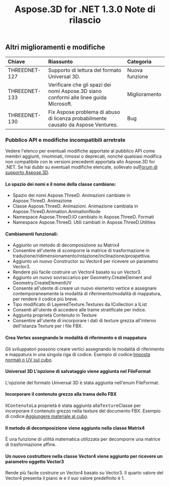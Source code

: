 ﻿---
title: Aspose.3D for .NET 1.3.0 Note di rilascio
type: docs
weight: 100
url: /it/net/aspose-3d-for-net-1-3-0-release-notes/
---
## **Altri miglioramenti e modifiche**

|**Chiave** |**Riassunto** |**Categoria** |
|:- |:- |:- |
|THREEDNET-127 |Supporto di lettura del formato Universal 3D.|Nuova funzione|
|THREEDNET-133 |Verificare che gli spazi dei nomi Aspose.3D siano conformi alle linee guida Microsoft.|Miglioramento|
|THREEDNET-130 |Fix Aspose problema di abuso di licenza probabilmente causato da Aspose Ventures.|Bug|
### **Pubblico API e modifiche incompatibili arretrate**
Vedere l'elenco per eventuali modifiche apportate al pubblico API come membri aggiunti, rinominati, rimossi o deprecati, nonché qualsiasi modifica non compatibile con le versioni precedenti apportata allo Aspose.3D for .NET. Se hai dubbi su eventuali modifiche elencate, sollevalo sul[Forum di supporto Aspose.3D](https://forum.aspose.com/c/3d/18).
#### **Lo spazio dei nomi e il nome della classe cambiano:**
- Spazio dei nomi Aspose.ThreeD. Animazioni cambiate in Aspose.ThreeD. Animazione
- Classe Aspose.ThreeD. Animazioni. Animazione cambiata in Aspose.ThreeD.Animation.AnimationNode
- Namespace Aspose.ThreeD.IO cambiato in Aspose.ThreeD. Formati
- Namespace Aspose.ThreeD. Utili cambiati in Aspose.ThreeD.Utilities
#### **Cambiamenti funzionali:**
- Aggiunto un metodo di decomposizione su Matrix4
- Consentire all'utente di scomporre la matrice di trasformazione in traduzione/ridimensionamento/rotazione/inclinazione/prospettiva.
- Aggiunto un nuovo Constructor su Vector4 per ricevere un parametro Vector3.
- Rendere più facile costruire un Vector4 basato su un Vector3.
- Aggiunto un nuovo sovraccarico per Geometry.CreateElement and Geometry.CreateElementUV
- Consente all'utente di creare un nuovo elemento vertice e assegnare contemporaneamente la modalità di riferimento/modalità di mappatura, per rendere il codice più breve.
- Tipo modificato di LayeredTexture.Textures da ICollection a IList
- Consenti all'utente di accedere alle trame stratificate per indice.
- Aggiunta proprietà Contenuto in Texture
- Consentire all'utente di incorporare i dati di texture grezza all'interno dell'istanza Texture per i file FBX.
#### **Crea Vertex assegnando le modalità di riferimento e di mappatura**
Gli sviluppatori possono creare vertici assegnando le modalità di riferimento e mappatura in una singola riga di codice. Esempio di codice:[Imposta normali o UV sul cubo](/3d/it/net/set-up-normals-or-uv-on-the-cube-and-add-material-to-3d-entities/).
#### **Universal 3D L'opzione di salvataggio viene aggiunta nel FileFormat**
L'opzione del formato Universal 3D è stata aggiunta nell'enum FileFormat.
#### **Incorporare il contenuto grezzo alla trama dello FBX**
Il<tt>Contenuto</tt>La proprietà è stata aggiunta alla<tt>Texture</tt>Classe per incorporare il contenuto grezzo nella texture del documento FBX. Esempio di codice:[Aggiungere materiale al cubo](/3d/it/net/set-up-normals-or-uv-on-the-cube-and-add-material-to-3d-entities/#SetupnormalsorUVontheCubeandAddmaterialtothecube-Addmaterialtothecube).
#### **Il metodo di decomposizione viene aggiunto nella classe Matrix4**
È una funzione di utilità matematica utilizzata per decomporre una matrice di trasformazione affine.
#### **Un nuovo costruttore nella classe Vector4 viene aggiunto per ricevere un parametro oggetto Vector3**
Rende più facile costruire un Vector4 basato su Vector3. Il quarto valore del Vector4 presenta il piano w e il suo valore predefinito è 1.
